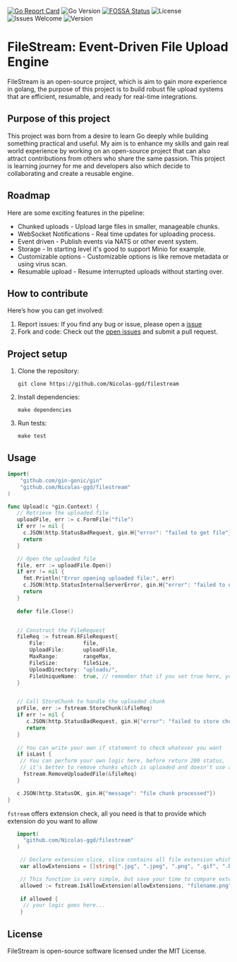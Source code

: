 [![Go Report Card](https://goreportcard.com/badge/github.com/Nicolas-ggd/filestream)](https://goreportcard.com/report/github.com/Nicolas-ggd/filestream)
![Go Version](https://img.shields.io/github/go-mod/go-version/Nicolas-ggd/filestream)
[![FOSSA Status](https://app.fossa.com/api/projects/git%2Bgithub.com%2FNicolas-ggd%2Ffilestream.svg?type=shield&issueType=license)](https://app.fossa.com/projects/git%2Bgithub.com%2FNicolas-ggd%2Ffilestream?ref=badge_shield&issueType=license)
![License](https://img.shields.io/github/license/Nicolas-ggd/filestream)
![Issues Welcome](https://img.shields.io/badge/contributions-welcome-brightgreen.svg?style=flat)
![Version](https://img.shields.io/github/v/release/Nicolas-ggd/filestream)

# FileStream: Event-Driven File Upload Engine

FileStream is an open-source project, which is aim to gain more experience in golang, the purpose of this project is to build robust file upload systems that are efficient, resumable, and ready for real-time integrations.

## Purpose of this project

This project was born from a desire to learn Go deeply while building something practical and useful. My aim is to enhance my skills and gain real world experience by working on an open-source project that can also attract contributions from others who share the same passion. This project is learning journey for me and developers also which decide to collaborating and create a reusable engine.

## Roadmap

Here are some exciting features in the pipeline:
- Chunked uploads - Upload large files in smaller, manageable chunks.
- WebSocket Notifications - Real time updates for uploading process.
- Event driven - Publish events via NATS or other event system.
- Storage - In starting level it's good to support Minio for example.
- Customizable options - Customizable options is like remove metadata or using virus scan.
- Resumable upload - Resume interrupted uploads without starting over.

## How to contribute

Here’s how you can get involved:
1. Report issues: If you find any bug or issue, please open a [issue](https://github.com/Nicolas-ggd/filestream/issues)
2. Fork and code: Check out the [open issues](https://github.com/Nicolas-ggd/filestream/pulls) and submit a pull request.

## Project setup

1. Clone the repository:
    ```
    git clone https://github.com/Nicolas-ggd/filestream
    ```
2. Install dependencies:
    ```
   make dependencies
   ```
3. Run tests:
    ```
   make test
   ```
   
## Usage
```go
import(
    "github.com/gin-gonic/gin"
    "github.com/Nicolas-ggd/filestream"
)

func Upload(c *gin.Context) {
   // Retrieve the uploaded file
   uploadFile, err := c.FormFile("file")
   if err != nil {
     c.JSON(http.StatusBadRequest, gin.H{"error": "failed to get file"})
     return
   }

   // Open the uploaded file
   file, err := uploadFile.Open()
   if err != nil {
     fmt.Println("Error opening uploaded file:", err)
     c.JSON(http.StatusInternalServerError, gin.H{"error": "failed to open uploaded file"})
     return
   }
   
   defer file.Close()


   // Construct the FileRequest
   fileReq := fstream.RFileRequest{
       File:            file,
       UploadFile:      uploadFile,
       MaxRange:        rangeMax,
       FileSize:        fileSize,
       UploadDirectory: "uploads/",
       FileUniqueName:  true, // remember that if you set true here, you will receive unique name file
   }


   // Call StoreChunk to handle the uploaded chunk
   prFile, err := fstream.StoreChunk(&fileReq)
   if err != nil {
      c.JSON(http.StatusBadRequest, gin.H{"error": "failed to store chunk"})
      return
   }
   
   // You can write your own if statement to check whatever you want
   if isLast {
    // You can perform your own logic here, before return 200 status, 
    // it's better to remove chunks which is uploaded and doesn't use anymore
     fstream.RemoveUploadedFile(&fileReq)
   }

   c.JSON(http.StatusOK, gin.H{"message": "file chunk processed"})
}
```

`fstream` offers extension check, all you need is that to provide which extension do you want to allow

```go
   import(
     "github.com/Nicolas-ggd/filestream"
   )

    // Declare extension slice, slice contains all file extension which is ok for you to allow in your system
    var allowExtensions = []string{".jpg", ".jpeg", ".png", ".gif", ".bmp", ".webp"}

    // This function is very simple, but save your time to compare extension and current file to known if it's valid for you
    allowed := fstream.IsAllowExtension(allowExtensions, "filename.png")
	
    if allowed {
     // your logic goes here...	
    }
```
   
## License
FileStream is open-source software licensed under the MIT License.
